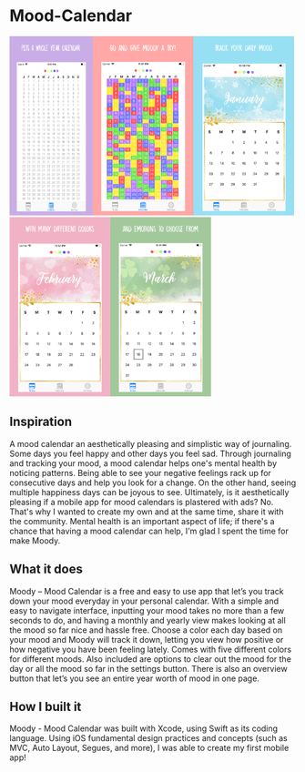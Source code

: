 # Mood-Calendar
<img src="https://github.com/joeyster/Mood-Calendar/blob/master/Screenshots/Whole_Year_View.jpg" height="315"><img src="https://github.com/joeyster/Mood-Calendar/blob/master/Screenshots/Colored_Whole_Year_View.jpg" height="315"><img src="https://github.com/joeyster/Mood-Calendar/blob/master/Screenshots/January.jpg" height="315"><img src="https://github.com/joeyster/Mood-Calendar/blob/master/Screenshots/February.jpg" height="315"><img src="https://github.com/joeyster/Mood-Calendar/blob/master/Screenshots/March.jpg" height="315">

## Inspiration
A mood calendar an aesthetically pleasing and simplistic way of journaling. Some days you feel happy and other days you feel sad. Through journaling and tracking your mood, a mood calendar helps one's mental health by noticing patterns. Being able to see your negative feelings rack up for consecutive days and help you look for a change. On the other hand, seeing multiple happiness days can be joyous to see. Ultimately, is it aesthetically pleasing if a mobile app for mood calendars is plastered with ads? No. That's why I wanted to create my own and at the same time, share it with the community. Mental health is an important aspect of life; if there's a chance that having a mood calendar can help, I'm glad I spent the time for make Moody.
## What it does
Moody – Mood Calendar is a free and easy to use app that let’s you track down your
mood everyday in your personal calendar. With a simple and easy to navigate interface,
inputting your mood takes no more than a few seconds to do, and having a monthly and
yearly view makes looking at all the mood so far nice and hassle free. Choose a color
each day based on your mood and Moody will track it down, letting you view how
positive or how negative you have been feeling lately. Comes with five different colors
for different moods. Also included are options to clear out the mood for the day or all the
mood so far in the settings button. There is also an overview button that let’s you see an
entire year worth of mood in one page.
## How I built it
Moody - Mood Calendar was built with Xcode, using Swift as its coding language. Using iOS fundamental design practices and concepts (such as MVC, Auto Layout, Segues, and more), I was able to create my first mobile app!
